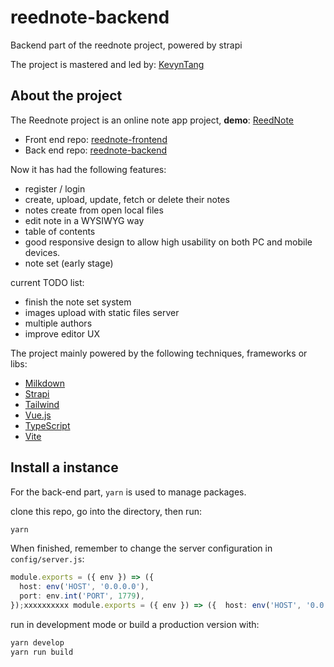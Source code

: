 # reednote-backend

Backend part of the reednote project, powered by strapi

The project is mastered and led by: [KevynTang](https://github.com/KevynTang)

## About the project

The Reednote project is an online note app project, **demo**: [ReedNote](https://reednote.kevyn.cn/)

- Front end repo: [reednote-frontend](https://github.com/reednote-team/reednote-frontend)
- Back end repo: [reednote-backend](https://github.com/reednote-team/reednote-backend)

Now it has had the following features:

- register / login
- create, upload, update, fetch or delete their notes
- notes create from open local files
- edit note in a WYSIWYG way
- table of contents
- good responsive design to allow high usability on both PC and mobile devices.
- note set (early stage)

current TODO list:

- finish the note set system
- images upload with static files server
- multiple authors
- improve editor UX

The project mainly powered by the following techniques, frameworks or libs:

- [Milkdown](https://github.com/Saul-Mirone/milkdown)
- [Strapi](https://strapi.io/)
- [Tailwind](https://tailwindcss.com/)
- [Vue.js](https://v3.vuejs.org/)
- [TypeScript](https://www.typescriptlang.org/)
- [Vite](https://vitejs.dev/)

## Install a instance

For the back-end part, `yarn` is used to manage packages.

clone this repo, go into the directory, then run:

```bash
yarn
```

When finished, remember to change the server configuration in `config/server.js`:

```typescript
module.exports = ({ env }) => ({
  host: env('HOST', '0.0.0.0'),
  port: env.int('PORT', 1779),
});xxxxxxxxxx module.exports = ({ env }) => ({  host: env('HOST', '0.0.0.0'),  port: env.int('PORT', 1779),});
```

run in development mode or build a production version with:

```bash
yarn develop
yarn run build
```


